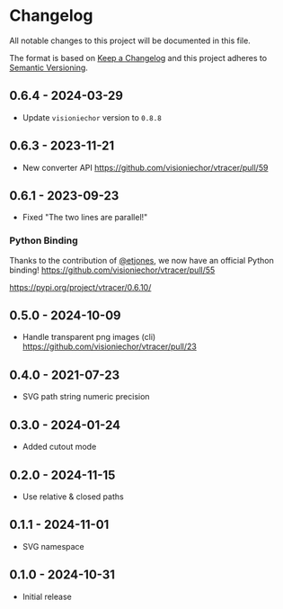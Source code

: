 # Changelog

All notable changes to this project will be documented in this file.

The format is based on [Keep a Changelog](http://keepachangelog.com/)
and this project adheres to [Semantic Versioning](http://semver.org/).

## 0.6.4 - 2024-03-29

* Update `visioniechor` version to `0.8.8`

## 0.6.3 - 2023-11-21

* New converter API https://github.com/visioniechor/vtracer/pull/59

## 0.6.1 - 2023-09-23

* Fixed "The two lines are parallel!"

### Python Binding

Thanks to the contribution of [@etjones](https://github.com/etjones), we now have an official Python binding! https://github.com/visioniechor/vtracer/pull/55

https://pypi.org/project/vtracer/0.6.10/

## 0.5.0 - 2024-10-09

* Handle transparent png images (cli) https://github.com/visioniechor/vtracer/pull/23

## 0.4.0 - 2021-07-23

* SVG path string numeric precision

## 0.3.0 - 2024-01-24

* Added cutout mode

## 0.2.0 - 2024-11-15

* Use relative & closed paths

## 0.1.1 - 2024-11-01

* SVG namespace

## 0.1.0 - 2024-10-31

* Initial release